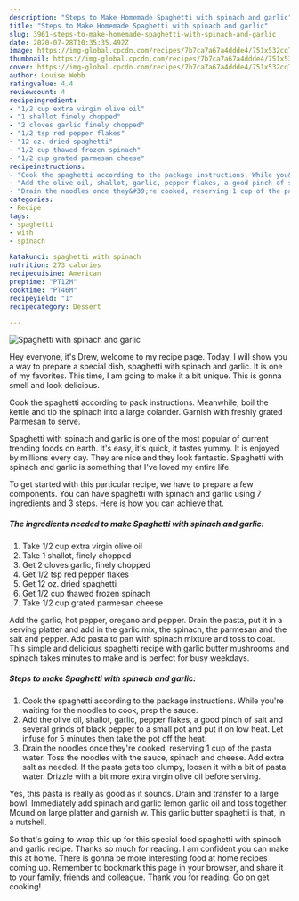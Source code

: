 ```yaml
---
description: "Steps to Make Homemade Spaghetti with spinach and garlic"
title: "Steps to Make Homemade Spaghetti with spinach and garlic"
slug: 3961-steps-to-make-homemade-spaghetti-with-spinach-and-garlic
date: 2020-07-28T10:35:35.492Z
image: https://img-global.cpcdn.com/recipes/7b7ca7a67a4ddde4/751x532cq70/spaghetti-with-spinach-and-garlic-recipe-main-photo.jpg
thumbnail: https://img-global.cpcdn.com/recipes/7b7ca7a67a4ddde4/751x532cq70/spaghetti-with-spinach-and-garlic-recipe-main-photo.jpg
cover: https://img-global.cpcdn.com/recipes/7b7ca7a67a4ddde4/751x532cq70/spaghetti-with-spinach-and-garlic-recipe-main-photo.jpg
author: Louise Webb
ratingvalue: 4.4
reviewcount: 4
recipeingredient:
- "1/2 cup extra virgin olive oil"
- "1 shallot finely chopped"
- "2 cloves garlic finely chopped"
- "1/2 tsp red pepper flakes"
- "12 oz. dried spaghetti"
- "1/2 cup thawed frozen spinach"
- "1/2 cup grated parmesan cheese"
recipeinstructions:
- "Cook the spaghetti according to the package instructions. While you&#39;re waiting for the noodles to cook, prep the sauce."
- "Add the olive oil, shallot, garlic, pepper flakes, a good pinch of salt and several grinds of black pepper to a small pot and put it on low heat. Let infuse for 5 minutes then take the pot off the heat."
- "Drain the noodles once they&#39;re cooked, reserving 1 cup of the pasta water. Toss the noodles with the sauce, spinach and cheese. Add extra salt as needed. If the pasta gets too clumpy, loosen it with a bit of pasta water. Drizzle with a bit more extra virgin olive oil before serving."
categories:
- Recipe
tags:
- spaghetti
- with
- spinach

katakunci: spaghetti with spinach 
nutrition: 273 calories
recipecuisine: American
preptime: "PT12M"
cooktime: "PT46M"
recipeyield: "1"
recipecategory: Dessert

---
```



![Spaghetti with spinach and garlic](https://img-global.cpcdn.com/recipes/7b7ca7a67a4ddde4/751x532cq70/spaghetti-with-spinach-and-garlic-recipe-main-photo.jpg)

Hey everyone, it's Drew, welcome to my recipe page. Today, I will show you a way to prepare a special dish, spaghetti with spinach and garlic. It is one of my favorites. This time, I am going to make it a bit unique. This is gonna smell and look delicious.

Cook the spaghetti according to pack instructions. Meanwhile, boil the kettle and tip the spinach into a large colander. Garnish with freshly grated Parmesan to serve.

Spaghetti with spinach and garlic is one of the most popular of current trending foods on earth. It's easy, it's quick, it tastes yummy. It is enjoyed by millions every day. They are nice and they look fantastic. Spaghetti with spinach and garlic is something that I've loved my entire life.


To get started with this particular recipe, we have to prepare a few components. You can have spaghetti with spinach and garlic using 7 ingredients and 3 steps. Here is how you can achieve that.

<!--inarticleads1-->

##### The ingredients needed to make Spaghetti with spinach and garlic:

1. Take 1/2 cup extra virgin olive oil
1. Take 1 shallot, finely chopped
1. Get 2 cloves garlic, finely chopped
1. Get 1/2 tsp red pepper flakes
1. Get 12 oz. dried spaghetti
1. Get 1/2 cup thawed frozen spinach
1. Take 1/2 cup grated parmesan cheese


Add the garlic, hot pepper, oregano and pepper. Drain the pasta, put it in a serving platter and add in the garlic mix, the spinach, the parmesan and the salt and pepper. Add pasta to pan with spinach mixture and toss to coat. This simple and delicious spaghetti recipe with garlic butter mushrooms and spinach takes minutes to make and is perfect for busy weekdays. 

<!--inarticleads2-->

##### Steps to make Spaghetti with spinach and garlic:

1. Cook the spaghetti according to the package instructions. While you&#39;re waiting for the noodles to cook, prep the sauce.
1. Add the olive oil, shallot, garlic, pepper flakes, a good pinch of salt and several grinds of black pepper to a small pot and put it on low heat. Let infuse for 5 minutes then take the pot off the heat.
1. Drain the noodles once they&#39;re cooked, reserving 1 cup of the pasta water. Toss the noodles with the sauce, spinach and cheese. Add extra salt as needed. If the pasta gets too clumpy, loosen it with a bit of pasta water. Drizzle with a bit more extra virgin olive oil before serving.


Yes, this pasta is really as good as it sounds. Drain and transfer to a large bowl. Immediately add spinach and garlic lemon garlic oil and toss together. Mound on large platter and garnish w. This garlic butter spaghetti is that, in a nutshell. 

So that's going to wrap this up for this special food spaghetti with spinach and garlic recipe. Thanks so much for reading. I am confident you can make this at home. There is gonna be more interesting food at home recipes coming up. Remember to bookmark this page in your browser, and share it to your family, friends and colleague. Thank you for reading. Go on get cooking!

